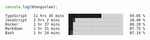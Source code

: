 ```js
console.log(khanguslee);
```

<!--START_SECTION:waka-->
```text
TypeScript   11 hrs 45 mins  ███████████████░░░░░░░░░░   59.85 % 
JavaScript   2 hrs 2 mins    ██▓░░░░░░░░░░░░░░░░░░░░░░   10.40 % 
Docker       1 hr 37 mins    ██░░░░░░░░░░░░░░░░░░░░░░░   08.28 % 
Markdown     1 hr 31 mins    ██░░░░░░░░░░░░░░░░░░░░░░░   07.75 % 
Bash         1 hr 24 mins    █▓░░░░░░░░░░░░░░░░░░░░░░░   07.14 % 
```
<!--END_SECTION:waka-->

<!--
**khanguslee/khanguslee** is a ✨ _special_ ✨ repository because its `README.md` (this file) appears on your GitHub profile.

Here are some ideas to get you started:

- 🔭 I’m currently working on ...
- 🌱 I’m currently learning ...
- 👯 I’m looking to collaborate on ...
- 🤔 I’m looking for help with ...
- 💬 Ask me about ...
- 📫 How to reach me: ...
- 😄 Pronouns: ...
- ⚡ Fun fact: ...
-->
